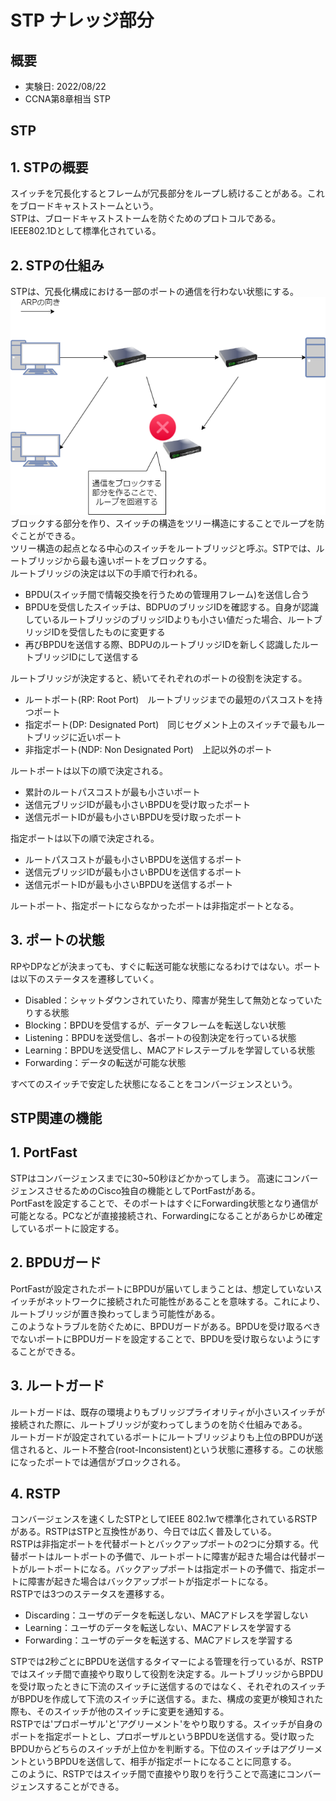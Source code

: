 # STP ナレッジ部分
## 概要
- 実験日: 2022/08/22
- CCNA第8章相当 STP

## STP
## 1. STPの概要
スイッチを冗長化するとフレームが冗長部分をループし続けることがある。これをブロードキャストストームという。  
STPは、ブロードキャストストームを防ぐためのプロトコルである。IEEE802.1Dとして標準化されている。

## 2. STPの仕組み
STPは、冗長化構成における一部のポートの通信を行わない状態にする。
![](images/20220822STP-knowledge/STPBlock.png)  
ブロックする部分を作り、スイッチの構造をツリー構造にすることでループを防ぐことができる。  
ツリー構造の起点となる中心のスイッチをルートブリッジと呼ぶ。STPでは、ルートブリッジから最も遠いポートをブロックする。  
ルートブリッジの決定は以下の手順で行われる。
- BPDU(スイッチ間で情報交換を行うための管理用フレーム)を送信し合う
- BPDUを受信したスイッチは、BDPUのブリッジIDを確認する。自身が認識しているルートブリッジのブリッジIDよりも小さい値だった場合、ルートブリッジIDを受信したものに変更する
- 再びBPDUを送信する際、BDPUのルートブリッジIDを新しく認識したルートブリッジIDにして送信する  

ルートブリッジが決定すると、続いてそれぞれのポートの役割を決定する。
- ルートポート(RP: Root Port)　ルートブリッジまでの最短のパスコストを持つポート
- 指定ポート(DP: Designated Port)　同じセグメント上のスイッチで最もルートブリッジに近いポート
- 非指定ポート(NDP: Non Designated Port)　上記以外のポート

ルートポートは以下の順で決定される。
- 累計のルートパスコストが最も小さいポート
- 送信元ブリッジIDが最も小さいBPDUを受け取ったポート
- 送信元ポートIDが最も小さいBPDUを受け取ったポート

指定ポートは以下の順で決定される。
- ルートパスコストが最も小さいBPDUを送信するポート
- 送信元ブリッジIDが最も小さいBPDUを送信するポート
- 送信元ポートIDが最も小さいBPDUを送信するポート

ルートポート、指定ポートにならなかったポートは非指定ポートとなる。

## 3. ポートの状態
RPやDPなどが決まっても、すぐに転送可能な状態になるわけではない。ポートは以下のステータスを遷移していく。
- Disabled：シャットダウンされていたり、障害が発生して無効となっていたりする状態
- Blocking：BPDUを受信するが、データフレームを転送しない状態
- Listening：BPDUを送受信し、各ポートの役割決定を行っている状態
- Learning：BPDUを送受信し、MACアドレステーブルを学習している状態
- Forwarding：データの転送が可能な状態

すべてのスイッチで安定した状態になることをコンバージェンスという。

## STP関連の機能
## 1. PortFast
STPはコンバージェンスまでに30~50秒ほどかかってしまう。  高速にコンバージェンスさせるためのCisco独自の機能としてPortFastがある。  
PortFastを設定することで、そのポートはすぐにForwarding状態となり通信が可能となる。PCなどが直接接続され、Forwardingになることがあらかじめ確定しているポートに設定する。

## 2. BPDUガード
PortFastが設定されたポートにBPDUが届いてしまうことは、想定していないスイッチがネットワークに接続された可能性があることを意味する。これにより、ルートブリッジが置き換わってしまう可能性がある。  
このようなトラブルを防ぐために、BPDUガードがある。BPDUを受け取るべきでないポートにBPDUガードを設定することで、BPDUを受け取らないようにすることができる。

## 3. ルートガード
ルートガードは、既存の環境よりもブリッジプライオリティが小さいスイッチが接続された際に、ルートブリッジが変わってしまうのを防ぐ仕組みである。  
ルートガードが設定されているポートにルートブリッジよりも上位のBPDUが送信されると、ルート不整合(root-Inconsistent)という状態に遷移する。この状態になったポートでは通信がブロックされる。

## 4. RSTP
コンバージェンスを速くしたSTPとしてIEEE 802.1wで標準化されているRSTPがある。RSTPはSTPと互換性があり、今日では広く普及している。  
RSTPは非指定ポートを代替ポートとバックアップポートの2つに分類する。代替ポートはルートポートの予備で、ルートポートに障害が起きた場合は代替ポートがルートポートになる。バックアップポートは指定ポートの予備で、指定ポートに障害が起きた場合はバックアップポートが指定ポートになる。  
RSTPでは3つのステータスを遷移する。
- Discarding：ユーザのデータを転送しない、MACアドレスを学習しない
- Learning：ユーザのデータを転送しない、MACアドレスを学習する
- Forwarding：ユーザのデータを転送する、MACアドレスを学習する

STPでは2秒ごとにBPDUを送信するタイマーによる管理を行っているが、RSTPではスイッチ間で直接やり取りして役割を決定する。ルートブリッジからBPDUを受け取ったときに下流のスイッチに送信するのではなく、それぞれのスイッチがBPDUを作成して下流のスイッチに送信する。また、構成の変更が検知された際も、そのスイッチが他のスイッチに変更を通知する。  
RSTPでは'プロポーザル'と'アグリーメント'をやり取りする。スイッチが自身のポートを指定ポートとし、プロポーザルというBPDUを送信する。受け取ったBPDUからどちらのスイッチが上位かを判断する。下位のスイッチはアグリーメントというBPDUを送信して、相手が指定ポートになることに同意する。  
このように、RSTPではスイッチ間で直接やり取りを行うことで高速にコンバージェンスすることができる。